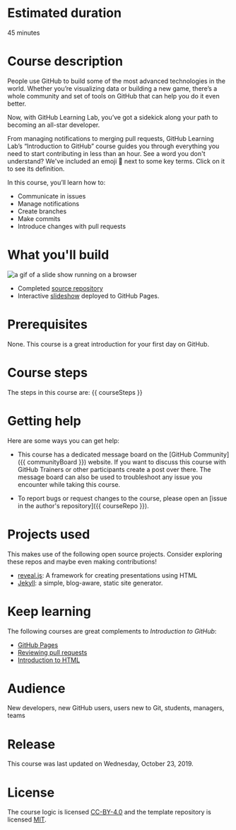 # Estimated duration
45 minutes

# Course description
People use GitHub to build some of the most advanced technologies in the world. Whether you’re visualizing data or building a new game, there’s a whole community and set of tools on GitHub that can help you do it even better.

Now, with GitHub Learning Lab, you’ve got a sidekick along your path to becoming an all-star developer.

From managing notifications to merging pull requests, GitHub Learning Lab’s “Introduction to GitHub” course guides you through everything you need to start contributing in less than an hour. See a word you don't understand? We've included an emoji 📖 next to some key terms. Click on it to see its definition.

In this course, you’ll learn how to:

- Communicate in issues
- Manage notifications
- Create branches
- Make commits
- Introduce changes with pull requests

# What you'll build
![a gif of a slide show running on a browser](https://user-images.githubusercontent.com/16547949/69274863-44362880-0ba9-11ea-98f6-b58cfc9eab02.gif)

- Completed [source repository](https://github.com/githubtraining/github-slideshow-demo/)
- Interactive [slideshow](https://githubtraining.github.io/github-slideshow-demo/) deployed to GitHub Pages.

# Prerequisites
None. This course is a great introduction for your first day on GitHub.

# Course steps
The steps in this course are:
{{ courseSteps }}

# Getting help

Here are some ways you can get help:

- This course has a dedicated message board on the [GitHub Community]({{ communityBoard }}) website. If you want to discuss this course with GitHub Trainers or other participants create a post over there. The message board can also be used to troubleshoot any issue you encounter while taking this course.

- To report bugs or request changes to the course, please open an [issue in the author's repository]({{ courseRepo }}).

# Projects used
This makes use of the following open source projects. Consider exploring these repos and maybe even making contributions!
- [reveal.js](https://github.com/hakimel/reveal.js): A framework for creating presentations using HTML
- [Jekyll](https://github.com/jekyll/jekyll): a simple, blog-aware, static site generator.

# Keep learning
The following courses are great complements to _Introduction to GitHub_:

- [GitHub Pages](https://lab.github.com/githubtraining/github-pages)
- [Reviewing pull requests](https://lab.github.com/githubtraining/reviewing-pull-requests)
- [Introduction to HTML](https://lab.github.com/githubtraining/introduction-to-html)

# Audience

New developers, new GitHub users, users new to Git, students, managers, teams

# Release
This course was last updated on Wednesday, October 23, 2019.

# License

The course logic is licensed [CC-BY-4.0](https://github.com/githubtraining/introduction-to-github/blob/master/LICENSE) and the template repository is licensed [MIT](https://github.com/githubtraining/caption-this-template/blob/master/LICENSE).
